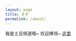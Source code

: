 ```yaml
---
layout: page
title: 关于
permalink: /about/
---
```


我是土豆频道哦~ 欢迎捧场~ [这里](http://www.tudou.com/home/_63884113/)
